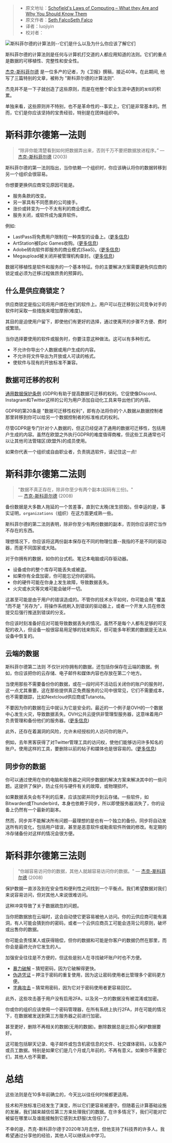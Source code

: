 > -  原文地址：[Schofield's Laws of Computing – What they Are and Why You Should Know Them](https://www.freecodecamp.org/news/schofields-laws-of-computing/)
> -  原文作者：[Seth FalcoSeth Falco](https://www.freecodecamp.org/news/author/seth/)
> -  译者：luojiyin
> -  校对者：

![斯科菲尔德的计算法则--它们是什么以及为什么你应该了解它们](https://www.freecodecamp.org/news/content/images/size/w2000/2021/05/schofield-cover-1.jpg)

斯科菲尔德的计算法则是任何与计算机打交道的人都应用知道的法则。它们的重点是数据的可移植性、完整性和安全性。

[杰克-斯科菲尔德](https://wikipedia.org/wiki/Jack_Schofield_(journalist)) 是一位多产的记者，为《卫报》撰稿，接近40年。在此期间, 他写了三篇特别的文章，被称为 "斯科菲尔德的计算法则".

杰克并不是一下子就创造了这些原则，而是在他整个职业生涯中遇到的`发现`的积累。

单独来看，这些原则并不特别，也不是革命性的--事实上，它们是非常基本的。然而，它们是你应该坚持的宝贵经验，特别是在团体组织中。

# 斯科菲尔德第一法则
> “除非你能清楚看到如何把数据弄出来，否则千万不要把数据放进程序。” ― [杰克-斯科菲尔德](https://www.theguardian.com/technology/2003/jul/24/onlinesupplement.columnists) (2003)

斯科菲尔德的第一法则指出，当你依赖一个组织时，你应该确认将你的数据转移到另一个组织会很容易。

你想要更换供应商常见原因可能是。

-   服务条款的改变。
-   另一家具有不同愿景的公司接手。
-   涨价或转变为一个不太有利的商业模式。
-   服务关闭，或软件成为废弃软件。



例如:

-   LastPass将免费用户限制在一种类型的设备上。([更多信息](https://wikipedia.org/wiki/LastPass#Reception))
-   ArtStation被Epic Games收购。([更多信息](https://wikipedia.org/wiki/Epic_Games#Acquisitions))
-   Adobe转向软件即服务的商业模式(SaaS)。([更多信息](https://wikipedia.org/wiki/Adobe_Creative_Cloud#Criticism))
-   Megaupload被关闭并被管理机构查封。([更多信息](https://wikipedia.org/wiki/Megaupload#2012_indictments_by_the_United_States))

数据可移植性是软件和服务的一个基本特征。你的主要解决方案需要避免供应商的锁定或必须为迁移过程做昂贵的预算的。


## 什么是供应商锁定？

供应商锁定是指公司将用户绑在他们的软件上。用户可以在迁移到公司竞争对手的软件时采取一些措施来增加摩擦(难度)。

其目的是迫使用户留下，即使他们有更好的选择，通过使离开的步骤不方便、费时或繁琐。

当你选择要使用的软件或服务时，你要注意这种做法。这可以有多种形式。

-   不允许你导出个人数据或用户生成的内容。
-   不允许将文件导出为开放或人可读的格式。
-   使软件与现有的开放标准不兼容。

## 数据可迁移的权利

[通用数据保护条例](https://wikipedia.org/wiki/General_Data_Protection_Regulation) (GDPR)有助于提高数据可迁移的权利。它促使像Discord、Instagram和Twitter这样的公司为用户添加自动化工具来导出他们的内容。

GDPR的第20条是 "数据可迁移性权利"，即有办法将你的个人数据从数据控制者那里转移到你可以给另一个数据控制者的标准格式的权利。

尽管GDPR是专门针对个人数据的，但这已经促进了通用的数据可迁移性，包括用户生成的内容。虽然在欧盟之外执行GDPR的难度值得商榷，但这些工具通常也可以让其他司法管辖区(欧盟外)的成员使用。

如果你代表一个组织或自由职业者，负责挑选软件，请记住这一点!

# 斯科菲尔德第二法则

> "数据不真正存在，除非你至少有两个副本(起码有三份)。"  
> ― [杰克-斯科菲尔德](https://www.theguardian.com/technology/2008/feb/14/email.yahoo) (2008)

备份数据是大多数人拖延的一个苦差事，直到它太晚(发生损毁)。但幸运的是，事实证明，`organizations`（组织）在这方面更成熟一些。

斯科菲尔德的第二法则表明，除非你至少有两份数据的副本，否则你应该把它当作不存在的东西。

理想情况下，你应该将这两份副本保存在不同的物理位置--我指的不是不同的驱动器，而是不同国家或大陆。

对于你拥有的数据，如你的台式机、笔记本电脑或闪存驱动器。

-   设备或你的整个库存可能丢失或被盗。
-   如果你有全盘加密，你可能忘记你的密码。
-   你的硬件可能在你身上发生故障，导致数据丢失。
-   火灾或水灾等灾难可能会破坏一切。

这甚至可能是由于用户的错误造成的。不管你的技术水平如何，你可能会用 "覆盖 "而不是 "另存为"，将操作系统刷入到错误的驱动器上，或者一个开发人员在修改提交后强行推送到错误的分支。

你应该时刻准备好应对可能导致数据丢失的情况。虽然不是每个人都有足够的可支配的收入，但设备一般很容易用足够的钱来购买，但可能多年积累的数据是无法从设备中恢复的。

## 云端的数据

斯科菲尔德第二法则 不仅针对你拥有的数据，还包括你保存在云端的数据。例如，你应该把你的云存储、电子邮件和媒体内容也存放在第二个地方。

当使用那些不需要备份你的数据，或在一段时间不活动后关闭你的账户的服务时，这一点尤其重要。这在那些提供真正免费服务的公司中很常见，它们不需要成本，也不需要跟踪，比如Nextcloud供应商或Tutanota。

不要因为你的数据在云中就认为它是安全的。最近的一个例子是OVH的一个数据中心发生火灾，导致数据丢失。OVH公共云提供非管理型服务器，这意味着用户负责管理和备份他们的服务器。([更多信息](https://wikipedia.org/wiki/OVHcloud#Incidents))

此外，还存在着漏洞的风险，允许未经授权的人访问你的账户。

例如，去年黑客获得了对Twitter管理工具的访问权，使他们能够访问许多知名的账户。使用这样的工具，要删除以前的帖子和媒体也是很容易的。([更多信息](https://wikipedia.org/wiki/2020_Twitter_account_hijacking))

## 同步你的数据

你可以通过使用在你的电脑和服务器之间同步数据的解决方案来解决其中的一些问题。这提供了保护，防止任何与硬件有关的故障，或物理损坏。

如果数据丢失会有不利的后果，应该加密并同步到云存储。一些软件，如Bitwarden或Thunderbird，本身也依赖于同步，所以即使服务器消失了，你的设备上仍然有一个最新的副本。

然而，同步并不能解决所有问题--最理想的是也有一个独立的备份。同步将自动发送所有的变化，包括用户错误，甚至是恶意软件或勒索软件所做的修改。有定期的冷存储备份对这样的情况会很方便。

# 斯科菲尔德第三法则

> "你越容易访问你的数据，其他人就越容易访问你的数据。" ― [杰克-斯科菲尔德](https://www.theguardian.com/technology/2008/jul/10/it.security) (2008)

保护数据一直涉及到在安全性和便利性之间找到一个平衡点。我们希望数据对我们来说容易访问，但对其他人来说很难访问。

这种冲突导致了关于数据疏忽的问题。

当你把数据放在云端时，这会自动使它更容易被他人访问。你的云供应商可能有漏洞，有人可能会猜到你的密码，或者一个云供应商员工可能会违背公司原则，破坏或出售你的数据。

你可能会责怪某人或获得赔偿，但你的数据和可能是你客户的数据仍然在那里，而你会是最终允许它发生的人。

加强安全往往是不方便的，但这些是别人在寻找破坏账户时也不方便。


-   [暴力破解](https://wikipedia.org/wiki/Brute-force_attack) – 猜短密码，因为它破解得更快。
-   [伪造凭证](https://wikipedia.org/wiki/Credential_stuffing) – 押注于密码的重复使用，因为这让密码使用者比管理多个密码更方便。
-   [字典攻击](https://wikipedia.org/wiki/Dictionary_attack) – 猜常用密码，因为它对于密码使用者更容易回忆。

此外，这些攻击基于用户没有启用2FA，以及另一方的数据没有被混淆或加密。

你或你的组织应该使用一个密码管理器，在所有系统上执行2FA，并在可能的情况下，在数据被发送到第三方服务器之前进行加密。

甚至更好，删除不再相关的数据(无用的数据)。删除数据总是比担心保护数据要好。

这可能包括聊天记录、电子邮件或包含机密信息的文件、社交媒体密码，以及客户或员工数据。特别是如果它们是几个月或几年前的，不再有意义。如果你不需要它们，其他人也不需要。

# 总结

这些法则是在10多年前确立的，今天比以往任何时候都更适用。

技术和开放标准已经发生了演变，所以它们更容易被遵守。但随着云计算基础设施的发展，我们越来越信任第三方来处理我们的数据。在许多情况下，我们可能对它被留在哪里以及谁能接触到它感到太舒服(太信任)了。

不幸的是，杰克-斯科菲尔德于2020年3月去世，但他支持了科技界的许多人。我希望通过分享他的经验，其他人可以继续从中学习。